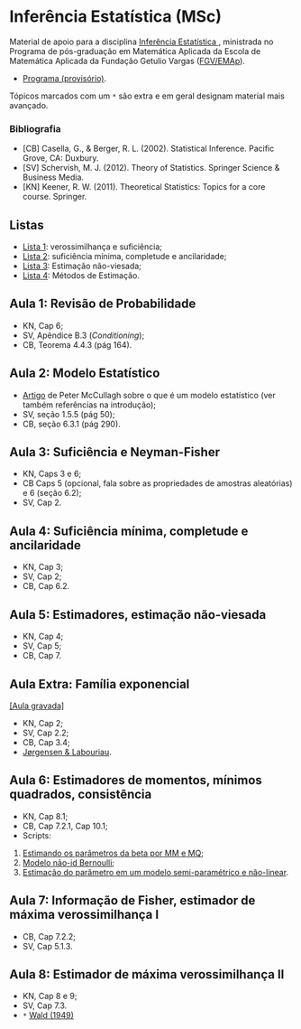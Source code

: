 # Inferência Estatística (MSc)

Material de apoio para a disciplina [Inferência Estatística ](https://emap.fgv.br/disciplina/inferencia-estatistica), ministrada no Programa de pós-graduação em Matemática Aplicada da Escola de Matemática Aplicada da Fundação Getulio Vargas ([FGV/EMAp](https://emap.fgv.br/)).

- [Programa (provisório)](https://docs.google.com/spreadsheets/d/1szd83K73sLuliVOLTpiFWMIW9guEcbbV-wZvUgoIcrg/edit#gid=0).

Tópicos marcados com um `*` são extra e em geral designam material mais avançado.

### Bibliografia

- [CB] Casella, G., & Berger, R. L. (2002). Statistical Inference. Pacific Grove, CA: Duxbury.
- [SV] Schervish, M. J. (2012). Theory of Statistics. Springer Science & Business Media.
- [KN] Keener, R. W. (2011). Theoretical Statistics: Topics for a core course. Springer. 

## Listas

- [Lista 1](https://github.com/maxbiostat/Statistical_Inference_MSc/blob/main/listas/lista1_InfEst_MSc.pdf): verossimilhança e suficiência;
- [Lista 2](https://github.com/maxbiostat/Statistical_Inference_MSc/blob/main/listas/lista2_InfEst_MSc.pdf): suficiência mínima, completude e ancilaridade;
- [Lista 3](https://github.com/maxbiostat/Statistical_Inference_MSc/blob/main/listas/lista3_InfEst_MSc.pdf): Estimação não-viesada;
- [Lista 4](https://github.com/maxbiostat/Statistical_Inference_MSc/blob/main/listas/lista4_InfEst_MSc.pdf): Métodos de Estimação.


## Aula 1: Revisão de Probabilidade

- KN, Cap 6;
- SV, Apêndice B.3 (_Conditioning_);
- CB, Teorema 4.4.3 (pág 164).

## Aula 2: Modelo Estatístico

- [Artigo](https://projecteuclid.org/download/pdf_1/euclid.aos/1035844977) de Peter McCullagh sobre o que é um modelo estatístico (ver também referências na introdução);
- SV, seção 1.5.5 (pág 50);
- CB, seção 6.3.1 (pág 290).

## Aula 3: Suficiência e Neyman-Fisher
- KN, Caps 3 e 6;
- CB Caps 5 (opcional, fala sobre as propriedades de amostras aleatórias) e 6 (seção 6.2);
- SV, Cap 2.

## Aula 4: Suficiência mínima, completude e ancilaridade
- KN, Cap 3;
- SV, Cap 2;
- CB, Cap 6.2.

## Aula 5: Estimadores, estimação não-viesada

- KN, Cap 4;
- SV, Cap 5;
- CB, Cap 7.

## Aula Extra: Família exponencial

[[Aula gravada]](https://youtu.be/-_Z42K96MAc)

- KN, Cap 2;
- SV, Cap 2.2;
- CB, Cap 3.4;
- [Jørgensen & Labouriau](https://impa.br/wp-content/uploads/2017/04/Mon_52.pdf).

## Aula 6: Estimadores de momentos, mínimos quadrados, consistência

- KN, Cap 8.1;
- CB, Cap 7.2.1, Cap 10.1;
- Scripts:
1. [Estimando os parâmetros da beta por MM e MQ](https://github.com/maxbiostat/Statistical_Inference_MSc/blob/main/codigo/beta_estimation.r);
2. [Modelo não-id Bernoulli](https://github.com/maxbiostat/Statistical_Inference_MSc/blob/main/codigo/logistic_regression_ols.r);
3. [Estimação do parâmetro em um modelo semi-paramétrico e não-linear](https://github.com/maxbiostat/Statistical_Inference_MSc/blob/main/codigo/non_parametric_LS.r). 

## Aula 7: Informação de Fisher, estimador de máxima verossimilhança I

- CB, Cap 7.2.2;
- SV, Cap 5.1.3.

## Aula 8: Estimador de máxima verossimilhança II

- KN, Cap 8 e 9;
- SV, Cap 7.3.
-  `*` [Wald (1949)](https://projecteuclid.org/journals/annals-of-mathematical-statistics/volume-20/issue-4/Note-on-the-Consistency-of-the-Maximum-Likelihood-Estimate/10.1214/aoms/1177729952.full)
